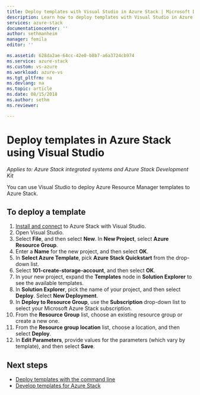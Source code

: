 ```yaml
---
title: Deploy templates with Visual Studio in Azure Stack | Microsoft Docs
description: Learn how to deploy templates with Visual Studio in Azure Stack.
services: azure-stack
documentationcenter: ''
author: sethmanheim
manager: femila
editor: ''

ms.assetid: 628da2ae-64cc-42e0-b8b7-a6a3724cb974
ms.service: azure-stack
ms.custom: vs-azure
ms.workload: azure-vs
ms.tgt_pltfrm: na
ms.devlang: na
ms.topic: article
ms.date: 08/15/2018
ms.author: sethm
ms.reviewer:

---
```

# Deploy templates in Azure Stack using Visual Studio

*Applies to: Azure Stack integrated systems and Azure Stack Development Kit*

You can use Visual Studio to deploy Azure Resource Manager templates to Azure Stack.

## To deploy a template

1. [Install and connect](azure-stack-install-visual-studio.md) to Azure Stack with Visual Studio.
2. Open Visual Studio.
3. Select **File**, and then select **New**. In **New Project**, select **Azure Resource Group**.
4. Enter a **Name** for the new project, and then select **OK**.
5. In **Select Azure Template**, pick **Azure Stack Quickstart** from the drop-down list.
6. Select **101-create-storage-account**, and then select **OK**.
7. In your new project, expand the **Templates** node in **Solution Explorer** to see the available templates.
8. In **Solution Explorer**, pick the name of your project, and then select **Deploy**. Select **New Deployment**.
9. In **Deploy to Resource Group**, use the **Subscription** drop-down list to select your Microsoft Azure Stack subscription.
10. From the **Resource Group** list, choose an existing resource group or create a new one.
11. From the **Resource group location** list, choose a location, and then select **Deploy**.
12. In **Edit Parameters**, provide values for the parameters (which vary by template), and then select **Save**.

## Next steps

* [Deploy templates with the command line](azure-stack-deploy-template-command-line.md)
* [Develop templates for Azure Stack](azure-stack-develop-templates.md)
